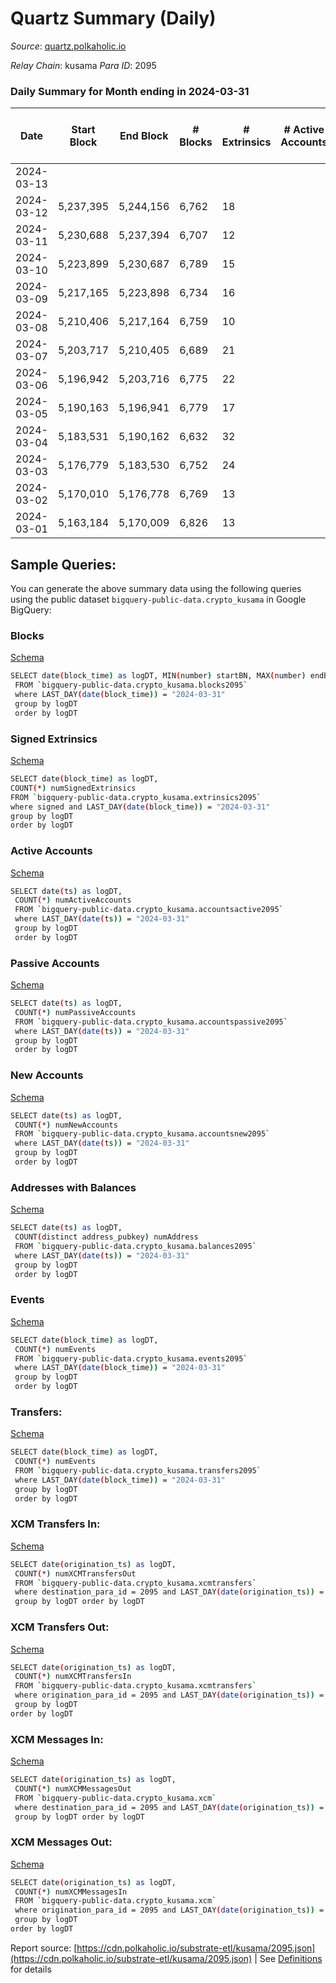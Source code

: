 # Quartz Summary (Daily)

_Source_: [quartz.polkaholic.io](https://quartz.polkaholic.io)

*Relay Chain*: kusama
*Para ID*: 2095



### Daily Summary for Month ending in 2024-03-31


| Date    | Start Block | End Block | # Blocks | # Extrinsics | # Active Accounts | # Passive Accounts | # New Accounts | # Addresses | # Events  | # Transfers ($USD) | # XCM Transfers In ($USD) | # XCM Transfers Out ($USD) | # XCM In | # XCM Out | Issues |
|---------|-------------|-----------|----------|--------------|-------------------|--------------------|----------------|-------------|-----------|--------------------|---------------------------|----------------------------|----------|-----------|--------|
| 2024-03-13 |  |  |  |  |  |  |  |  |  |   |   |   |  |  |  |
| 2024-03-12 | 5,237,395 | 5,244,156 | 6,762 | 18 |  |  |  | 80,019 | 16,577 | 726 ($2,002.02) |   |   |  |  |  |
| 2024-03-11 | 5,230,688 | 5,237,394 | 6,707 | 12 |  |  |  | 80,019 | 16,419 | 719 ($495.84) |   |   |  |  |  |
| 2024-03-10 | 5,223,899 | 5,230,687 | 6,789 | 15 |  |  |  | 80,018 | 16,612 | 717 ($226.44) |   |   |  |  |  |
| 2024-03-09 | 5,217,165 | 5,223,898 | 6,734 | 16 |  |  |  | 80,018 | 16,489 | 713 ($318.63) |   |   |  |  |  |
| 2024-03-08 | 5,210,406 | 5,217,164 | 6,759 | 10 |  |  |  | 80,018 | 16,500 | 709 ($111.25) |   |   |  |  |  |
| 2024-03-07 | 5,203,717 | 5,210,405 | 6,689 | 21 |  |  |  | 80,017 | 16,420 | 710 ($112.23) |   |   |  |  |  |
| 2024-03-06 | 5,196,942 | 5,203,716 | 6,775 | 22 |  |  |  | 80,017 | 16,609 | 718 ($370.14) |   |   |  |  |  |
| 2024-03-05 | 5,190,163 | 5,196,941 | 6,779 | 17 |  |  |  | 80,017 | 16,585 | 709 ($170.57) |   |   |  |  |  |
| 2024-03-04 | 5,183,531 | 5,190,162 | 6,632 | 32 |  |  |  | 80,017 | 16,347 | 708 ($303.83) |   |   |  |  |  |
| 2024-03-03 | 5,176,779 | 5,183,530 | 6,752 | 24 |  |  |  | 80,016 | 16,561 | 712 ($487.68) |   |   |  |  |  |
| 2024-03-02 | 5,170,010 | 5,176,778 | 6,769 | 13 |  |  |  | 80,014 | 16,517 | 702 ($112.85) |   |   |  |  |  |
| 2024-03-01 | 5,163,184 | 5,170,009 | 6,826 | 13 |  |  |  | 80,014 | 16,633 | 703 ($131.77) |   |   |  |  |  |

## Sample Queries:
You can generate the above summary data using the following queries using the public dataset `bigquery-public-data.crypto_kusama` in Google BigQuery:


### Blocks 

[Schema](https://github.com/colorfulnotion/substrate-etl/blob/main/schema/blocks.json)

```bash
SELECT date(block_time) as logDT, MIN(number) startBN, MAX(number) endBN, COUNT(*) numBlocks 
 FROM `bigquery-public-data.crypto_kusama.blocks2095`  
 where LAST_DAY(date(block_time)) = "2024-03-31" 
 group by logDT 
 order by logDT
```

### Signed Extrinsics 

[Schema](https://github.com/colorfulnotion/substrate-etl/blob/main/schema/extrinsics.json)

```bash
SELECT date(block_time) as logDT, 
COUNT(*) numSignedExtrinsics 
FROM `bigquery-public-data.crypto_kusama.extrinsics2095`  
where signed and LAST_DAY(date(block_time)) = "2024-03-31" 
group by logDT 
order by logDT
```

### Active Accounts 

[Schema](https://github.com/colorfulnotion/substrate-etl/blob/main/schema/accountsactive.json)

```bash
SELECT date(ts) as logDT, 
 COUNT(*) numActiveAccounts 
 FROM `bigquery-public-data.crypto_kusama.accountsactive2095` 
 where LAST_DAY(date(ts)) = "2024-03-31" 
 group by logDT 
 order by logDT
```

### Passive Accounts 

[Schema](https://github.com/colorfulnotion/substrate-etl/blob/main/schema/accountspassive.json)

```bash
SELECT date(ts) as logDT, 
 COUNT(*) numPassiveAccounts 
 FROM `bigquery-public-data.crypto_kusama.accountspassive2095` 
 where LAST_DAY(date(ts)) = "2024-03-31" 
 group by logDT 
 order by logDT
```

### New Accounts 

[Schema](https://github.com/colorfulnotion/substrate-etl/blob/main/schema/accountsnew.json)

```bash
SELECT date(ts) as logDT, 
 COUNT(*) numNewAccounts 
 FROM `bigquery-public-data.crypto_kusama.accountsnew2095` 
 where LAST_DAY(date(ts)) = "2024-03-31" 
 group by logDT
 order by logDT
```

### Addresses with Balances 

[Schema](https://github.com/colorfulnotion/substrate-etl/blob/main/schema/balances.json)

```bash
SELECT date(ts) as logDT,
 COUNT(distinct address_pubkey) numAddress 
 FROM `bigquery-public-data.crypto_kusama.balances2095` 
 where LAST_DAY(date(ts)) = "2024-03-31" 
 group by logDT 
 order by logDT
```

### Events 

[Schema](https://github.com/colorfulnotion/substrate-etl/blob/main/schema/events.json)

```bash
SELECT date(block_time) as logDT, 
 COUNT(*) numEvents 
 FROM `bigquery-public-data.crypto_kusama.events2095` 
 where LAST_DAY(date(block_time)) = "2024-03-31" 
 group by logDT 
 order by logDT
```

### Transfers:

[Schema](https://github.com/colorfulnotion/substrate-etl/blob/main/schema/transfers.json)

```bash
SELECT date(block_time) as logDT, 
 COUNT(*) numEvents 
 FROM `bigquery-public-data.crypto_kusama.transfers2095` 
 where LAST_DAY(date(block_time)) = "2024-03-31" 
 group by logDT 
 order by logDT
```

### XCM Transfers In: 

[Schema](https://github.com/colorfulnotion/substrate-etl/blob/main/schema/xcmtransfers.json)

```bash
SELECT date(origination_ts) as logDT, 
 COUNT(*) numXCMTransfersOut 
 FROM `bigquery-public-data.crypto_kusama.xcmtransfers` 
 where destination_para_id = 2095 and LAST_DAY(date(origination_ts)) = "2024-03-31" 
 group by logDT order by logDT
```

### XCM Transfers Out: 

[Schema](https://github.com/colorfulnotion/substrate-etl/blob/main/schema/xcmtransfers.json)

```bash
SELECT date(origination_ts) as logDT, 
 COUNT(*) numXCMTransfersIn 
 FROM `bigquery-public-data.crypto_kusama.xcmtransfers` 
 where origination_para_id = 2095 and LAST_DAY(date(origination_ts)) = "2024-03-31" 
 group by logDT 
order by logDT
```

### XCM Messages In: 

[Schema](https://github.com/colorfulnotion/substrate-etl/blob/main/schema/xcm.json)

```bash
SELECT date(origination_ts) as logDT, 
 COUNT(*) numXCMMessagesOut 
 FROM `bigquery-public-data.crypto_kusama.xcm` 
 where destination_para_id = 2095 and LAST_DAY(date(origination_ts)) = "2024-03-31" 
 group by logDT order by logDT
```

### XCM Messages Out: 

[Schema](https://github.com/colorfulnotion/substrate-etl/blob/main/schema/xcm.json)

```bash
SELECT date(origination_ts) as logDT, 
 COUNT(*) numXCMMessagesIn 
 FROM `bigquery-public-data.crypto_kusama.xcm` 
 where origination_para_id = 2095 and LAST_DAY(date(origination_ts)) = "2024-03-31" 
 group by logDT 
order by logDT
```


Report source: [https://cdn.polkaholic.io/substrate-etl/kusama/2095.json](https://cdn.polkaholic.io/substrate-etl/kusama/2095.json) | See [Definitions](/DEFINITIONS.md) for details
